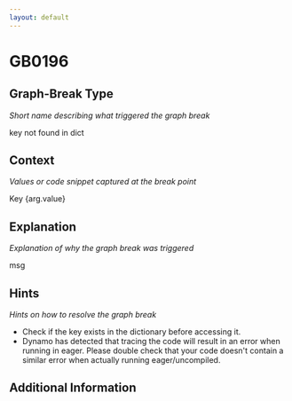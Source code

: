 ```yaml
---
layout: default
---
```

# GB0196

## Graph-Break Type
*Short name describing what triggered the graph break*

key not found in dict

## Context
*Values or code snippet captured at the break point*

Key {arg.value}

## Explanation
*Explanation of why the graph break was triggered*

msg

## Hints
*Hints on how to resolve the graph break*

- Check if the key exists in the dictionary before accessing it.
- Dynamo has detected that tracing the code will result in an error when running in eager. Please double check that your code doesn't contain a similar error when actually running eager/uncompiled.


## Additional Information

<!-- ADDITIONAL INFORMATION START - Add custom information below this line -->

<!-- ADDITIONAL INFORMATION END -->

